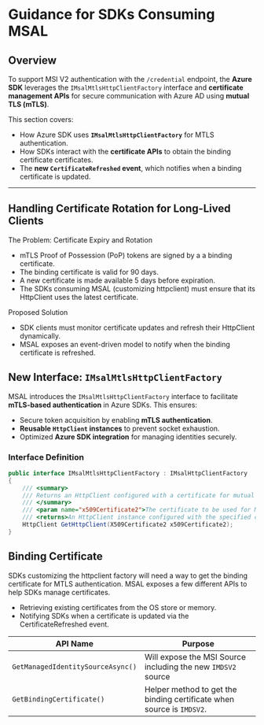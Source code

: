 # Guidance for SDKs Consuming MSAL

## Overview

To support MSI V2 authentication with the `/credential` endpoint, the **Azure SDK** leverages the `IMsalMtlsHttpClientFactory` interface and **certificate management APIs** for secure communication with Azure AD using **mutual TLS (mTLS)**.

This section covers:
- How Azure SDK uses **`IMsalMtlsHttpClientFactory`** for MTLS authentication.
- How SDKs interact with the **certificate APIs** to obtain the binding certificate certificates.
- The **new `CertificateRefreshed` event**, which notifies when a binding certificate is updated.

---

## **Handling Certificate Rotation for Long-Lived Clients**

The Problem: Certificate Expiry and Rotation

- mTLS Proof of Possession (PoP) tokens are signed by a a binding certificate.
- The binding certificate is valid for 90 days.
- A new certificate is made available 5 days before expiration.
- The SDKs consuming MSAL (customizing httpclient) must ensure that its HttpClient uses the latest certificate.

Proposed Solution
- SDK clients must monitor certificate updates and refresh their HttpClient dynamically.
- MSAL exposes an event-driven model to notify when the binding certificate is refreshed.

## **New Interface: `IMsalMtlsHttpClientFactory`**

MSAL introduces the `IMsalMtlsHttpClientFactory` interface to facilitate **mTLS-based authentication** in Azure SDKs. This ensures:
- Secure token acquisition by enabling **mTLS authentication**.
- **Reusable `HttpClient` instances** to prevent socket exhaustion.
- Optimized **Azure SDK integration** for managing identities securely.

### **Interface Definition**

```csharp
public interface IMsalMtlsHttpClientFactory : IMsalHttpClientFactory
{
    /// <summary>
    /// Returns an HttpClient configured with a certificate for mutual TLS authentication.
    /// </summary>
    /// <param name="x509Certificate2">The certificate to be used for MTLS authentication.</param>
    /// <returns>An HttpClient instance configured with the specified certificate.</returns>
    HttpClient GetHttpClient(X509Certificate2 x509Certificate2);
}
```

## **Binding Certificate**

SDKs customizing the httpclient factory will need a way to get the binding certificate for MTLS authentication. MSAL exposes a few different APIs to help SDKs manage certificates.

- Retrieving existing certificates from the OS store or memory.
- Notifying SDKs when a certificate is updated via the CertificateRefreshed event.

| API Name                         | Purpose                                                                            |
|----------------------------------|------------------------------------------------------------------------------------|
| `GetManagedIdentitySourceAsync()`| Will expose the MSI Source including the new `IMDSV2` source                       |
| `GetBindingCertificate()`        | Helper method to get the binding certificate when source is `IMDSV2`.              |



